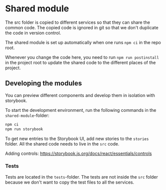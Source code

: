 # Shared module

The src folder is copied to different services so that they can share the common code. The copied code is ignored in git so that we don't duplicate the code in version control.

The shared module is set up automatically when one runs `npm ci` in the repo root.

Whenever you change the code here, you need to run `npm run postinstall` in the project root to update the shared code to the different places of the project.

## Developing the modules

You can preview different components and develop them in isolation with storybook.

To start the development environment, run the following commands in the `shared-module`-folder:

```bash
npm ci
npm run storybook
```

To get new entries to the Storybook UI, add new stories to the `stories` folder. All the shared code needs to live in the `src` code.

Adding controls: https://storybook.js.org/docs/react/essentials/controls

### Tests

Tests are located in the `tests`-folder. The tests are not inside the `src` folder because we don't want to copy the test files to all the services.
